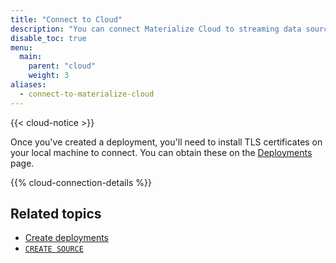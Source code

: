 ```yaml
---
title: "Connect to Cloud"
description: "You can connect Materialize Cloud to streaming data sources."
disable_toc: true
menu:
  main:
    parent: "cloud"
    weight: 3
aliases:
  - connect-to-materialize-cloud
---
```


{{< cloud-notice >}}

Once you've created a deployment, you'll need to install TLS certificates on your local machine to connect. You can obtain these on the [Deployments](https://cloud.materialize.com/deployments) page.

{{% cloud-connection-details %}}

## Related topics

* [Create deployments](../create-deployments)
* [`CREATE SOURCE`](/sql/create-source)
